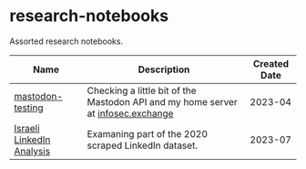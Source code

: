 # research-notebooks

Assorted research notebooks.


| Name | Description | Created Date |
| --- | --- | --- |
| [mastodon-testing](./mastodon-testing/) | Checking a little bit of the Mastodon API and my home server at [infosec.exchange](https://infosec.exchange) | 2023-04 |
| [Israeli LinkedIn Analysis](./2023-07-israel-linkedin-analysis.ipynb) | Examaning part of the 2020 scraped LinkedIn dataset. | 2023-07 |